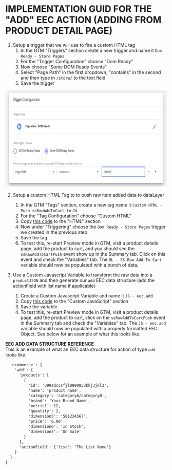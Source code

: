 # IMPLEMENTATION GUID FOR THE "ADD" EEC ACTION (ADDING FROM PRODUCT DETAIL PAGE)

1. Setup a trigger that we will use to fire a custom HTML tag
    1. In the GTM "Triggers" section create a new trigger and name it `Dom Ready - Store Pages`
    2. For the "Trigger Configuration" choose "Dom Ready"
    3. Now choose "Some DOM Ready Events"
    4. Select "Page Path" in the first dropdown, "contains" in the second and then type in `/store/` to the text field
    5. Save the trigger

  <img src="../../media/tutorial_images/05_Main_Implementation/01--Add--Trigger--DomReady.png" height=300>

2. Setup a custom HTML Tag to to push raw item added data to dataLayer
    1. In the GTM "Tags" section, create a new tag name it `Custom HTML - Push ssRawAddToCart to DL`
    2. For the "Tag Configuration" choose "Custom HTML"
    3. Copy [this code][01_datalayer_push_code] to the "HTML" section
    4. Now under "Triggering" choose the `Dom Ready - Store Pages` trigger we created in the previous step
    5. Save the tag
    6. To test this, re-start Preview mode in GTM, visit a product details page, add the product to cart, and you should see the `ssRawAddToCartPush` event show up in the Summary tab. Click on this event and check the "Variables" tab. The `DL - SS Raw Add To Cart` variable should now be populated with a bunch of data.


3. Use a Custom Javascript Variable to transform the raw data into a `productJSON` and then generate our `add` EEC data structure (add the actionField with list name if applicable)
    1. Create a Custom Javascript Variable and name it `JS - eec.add`
    2. Copy [this code][02_eec_object_creation_code] to the "Custom JavaScript" section
    3. Save the variable
    4. To test this, re-start Preview mode in GTM, visit a product details page, add the product to cart, click on the `ssRawAddToCartPush` event in the Summary tab and check the "Variables" tab. The `JS - eec.add` variable should now be populated with a properly formatted EEC Object. See below for an example of what this looks like.



**EEC ADD DATA STRUCTURE REFERENCE**<br/>
This is an example of what an EEC data structure for action of type `add` looks like.

```{
  'ecommerce': {
    'add': {
      'products': [
        {
          'id': '399sdccsfjl8990933kkj3jkl3',
          'name': 'product name',
          'category': 'categoryA/categoryB',
          'brand': 'Your Brand Name',
          'metric1': 12,
          'quantity': 2,
          'dimension5': 'SQ1234567',
          'price': '6.00',
          'dimension6': 'In Stock',
          'dimension7': 'On Sale'
        }
      ],
      'actionField': {'list': 'The List Name'}
    }
  }
}
```


[01_datalayer_push_code]: ./01_gtm_rawAddToCartPush.html
[02_eec_object_creation_code]: ./02_gtm_eecAddObj.js



<!-- 
<script>
var productJSON = {
    'productId': newlyAdded.itemId,
    'productName': newlyAdded.title,
    'productCategory': variantAdded.optionValues[0].value,
    'variants':
    [{
        'sku': variantAdded.sku,
        'price': variantPrice.toFixed(2),
        'unlimited': variantAdded.unlimited,
        'qtyInStock': variantAdded.qtyInStock, // can be 0 if unlimited is true
        'onSale': variantAdded.onSale
    }]
}
</script>
 -->